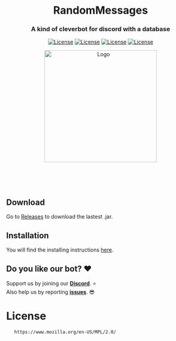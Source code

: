 <h1 align="center">RandomMessages</h1>
<h3 align="center">A kind of cleverbot for discord with a database</h3>
<p align="center">
  <a href="https://opensource.org/licenses/MPL-2.0"><img alt="License" src="https://img.shields.io/badge/License-MPL%202.0-brightgreen.svg?style=flat-square&logo=appveyor"/></a>
  <a href="https://github.com/DV8FromTheWorld/JDA"><img alt="License" src="https://img.shields.io/badge/JDA-4.2.0__191-brightgreen.svg?style=flat-square&logo=appveyor"/></a>
  <a href="https://github.com/AlpenSystems/RandomMessages/releases"><img alt="License" src="https://img.shields.io/badge/Download-.jar-brightgreen.svg?style=flat-square&logo=appveyor"/></a>
  <a href="https://github.com/AlpenSystems/RandomMessages/wiki"><img alt="License" src="https://img.shields.io/badge/WIKI-here-blue.svg?style=flat-square&logo=appveyor"/></a>
</p>
<p align="center">
<img alt="Logo" width="300" src="https://cdn.discordapp.com/attachments/743877060895965264/745686966024011836/Unbenannt-1_Wiederhergestellt.svg"/>
</p>
</br>
</br>
</br>


## Download
Go to [Releases](https://github.com/AlpenSystems/RandomMessages/releases) to download the lastest .jar.


## Installation
You will find the installing instructions [here](https://github.com/AlpenSystems/RandomMessages/wiki/Installation).


## Do you like our bot? :heart:
Support us by joining our __[Discord](https://discord.gg/RsFEUzv)__. :star: <br>
Also help us by reporting __[issues](https://github.com/AlpenSystems/RandomMessages/issues)__. 😎

# License
```xml
   https://www.mozilla.org/en-US/MPL/2.0/
```

